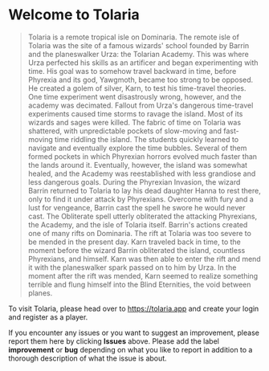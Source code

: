 # Welcome to Tolaria

>Tolaria is a remote tropical isle on Dominaria.
>The remote isle of Tolaria was the site of a famous wizards' school founded by Barrin and the planeswalker Urza: the Tolarian Academy. This was where Urza perfected his skills as an artificer and began experimenting with time. His goal was to somehow travel backward in time, before Phyrexia and its god, Yawgmoth, became too strong to be opposed. He created a golem of silver, Karn, to test his time-travel theories.
>One time experiment went disastrously wrong, however, and the academy was decimated. Fallout from Urza's dangerous time-travel experiments caused time storms to ravage the island. Most of its wizards and sages were killed. The fabric of time on Tolaria was shattered, with unpredictable pockets of slow-moving and fast-moving time riddling the island. The students quickly learned to navigate and eventually explore the time bubbles.
>Several of them formed pockets in which Phyrexian horrors evolved much faster than the lands around it. Eventually, however, the island was somewhat healed, and the Academy was reestablished with less grandiose and less dangerous goals.
>During the Phyrexian Invasion, the wizard Barrin returned to Tolaria to lay his dead daughter Hanna to rest there, only to find it under attack by Phyrexians. Overcome with fury and a lust for vengeance, Barrin cast the spell he swore he would never cast. The Obliterate spell utterly obliterated the attacking Phyrexians, the Academy, and the isle of Tolaria itself.
>Barrin's actions created one of many rifts on Dominaria. The rift at Tolaria was too severe to be mended in the present day. Karn traveled back in time, to the moment before the wizard Barrin obliterated the island, countless Phyrexians, and himself. Karn was then able to enter the rift and mend it with the planeswalker spark passed on to him by Urza. In the moment after the rift was mended, Karn seemed to realize something terrible and flung himself into the Blind Eternities, the void between planes.


To visit Tolaria, please head over to https://tolaria.app and create your login and register as a player.

If you encounter any issues or you want to suggest an improvement, please report them here by clicking **Issues** above. Please add the label **improvement** or **bug** depending on what you like to report in addition to a thorough description of what the issue is about.

